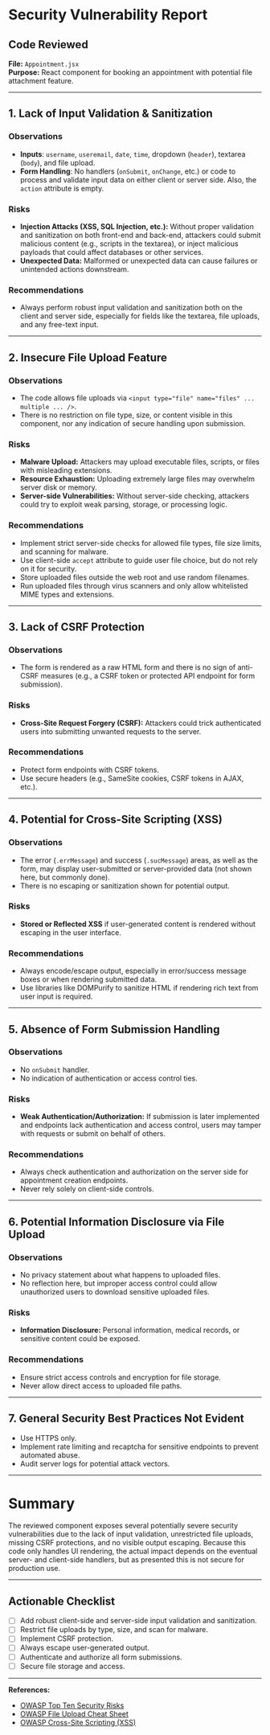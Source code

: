 # Security Vulnerability Report

## Code Reviewed

**File:** `Appointment.jsx`  
**Purpose:** React component for booking an appointment with potential file attachment feature.

---

## 1. Lack of Input Validation & Sanitization

### Observations
- **Inputs**: `username`, `useremail`, `date`, `time`, dropdown (`header`), textarea (`body`), and file upload.
- **Form Handling**: No handlers (`onSubmit`, `onChange`, etc.) or code to process and validate input data on either client or server side. Also, the `action` attribute is empty.

### Risks
- **Injection Attacks (XSS, SQL Injection, etc.):** Without proper validation and sanitization on both front-end and back-end, attackers could submit malicious content (e.g., scripts in the textarea), or inject malicious payloads that could affect databases or other services.
- **Unexpected Data:** Malformed or unexpected data can cause failures or unintended actions downstream.

### Recommendations
- Always perform robust input validation and sanitization both on the client and server side, especially for fields like the textarea, file uploads, and any free-text input.

---

## 2. Insecure File Upload Feature

### Observations
- The code allows file uploads via `<input type="file" name="files" ... multiple ... />`.
- There is no restriction on file type, size, or content visible in this component, nor any indication of secure handling upon submission.

### Risks
- **Malware Upload:** Attackers may upload executable files, scripts, or files with misleading extensions.
- **Resource Exhaustion:** Uploading extremely large files may overwhelm server disk or memory.
- **Server-side Vulnerabilities:** Without server-side checking, attackers could try to exploit weak parsing, storage, or processing logic.

### Recommendations
- Implement strict server-side checks for allowed file types, file size limits, and scanning for malware.
- Use client-side `accept` attribute to guide user file choice, but do not rely on it for security.
- Store uploaded files outside the web root and use random filenames.
- Run uploaded files through virus scanners and only allow whitelisted MIME types and extensions.

---

## 3. Lack of CSRF Protection

### Observations
- The form is rendered as a raw HTML form and there is no sign of anti-CSRF measures (e.g., a CSRF token or protected API endpoint for form submission).

### Risks
- **Cross-Site Request Forgery (CSRF):** Attackers could trick authenticated users into submitting unwanted requests to the server.

### Recommendations
- Protect form endpoints with CSRF tokens.
- Use secure headers (e.g., SameSite cookies, CSRF tokens in AJAX, etc.).
  
---

## 4. Potential for Cross-Site Scripting (XSS)

### Observations
- The error (`.errMessage`) and success (`.sucMessage`) areas, as well as the form, may display user-submitted or server-provided data (not shown here, but commonly done).
- There is no escaping or sanitization shown for potential output.

### Risks
- **Stored or Reflected XSS** if user-generated content is rendered without escaping in the user interface.

### Recommendations
- Always encode/escape output, especially in error/success message boxes or when rendering submitted data.
- Use libraries like DOMPurify to sanitize HTML if rendering rich text from user input is required.

---

## 5. Absence of Form Submission Handling

### Observations
- No `onSubmit` handler.
- No indication of authentication or access control ties.

### Risks
- **Weak Authentication/Authorization:** If submission is later implemented and endpoints lack authentication and access control, users may tamper with requests or submit on behalf of others.

### Recommendations
- Always check authentication and authorization on the server side for appointment creation endpoints.
- Never rely solely on client-side controls.

---

## 6. Potential Information Disclosure via File Upload

### Observations
- No privacy statement about what happens to uploaded files.
- No reflection here, but improper access control could allow unauthorized users to download sensitive uploaded files.

### Risks
- **Information Disclosure:** Personal information, medical records, or sensitive content could be exposed.

### Recommendations
- Ensure strict access controls and encryption for file storage.
- Never allow direct access to uploaded file paths.

---

## 7. General Security Best Practices Not Evident

- Use HTTPS only.
- Implement rate limiting and recaptcha for sensitive endpoints to prevent automated abuse.
- Audit server logs for potential attack vectors.

---

# Summary

The reviewed component exposes several potentially severe security vulnerabilities due to the lack of input validation, unrestricted file uploads, missing CSRF protections, and no visible output escaping. Because this code only handles UI rendering, the actual impact depends on the eventual server- and client-side handlers, but as presented this is not secure for production use.

---

## Actionable Checklist

- [ ] Add robust client-side and server-side input validation and sanitization.
- [ ] Restrict file uploads by type, size, and scan for malware.
- [ ] Implement CSRF protection.
- [ ] Always escape user-generated output.
- [ ] Authenticate and authorize all form submissions.
- [ ] Secure file storage and access.

---

**References:**

- [OWASP Top Ten Security Risks](https://owasp.org/www-project-top-ten/)
- [OWASP File Upload Cheat Sheet](https://cheatsheetseries.owasp.org/cheatsheets/File_Upload_Cheat_Sheet.html)
- [OWASP Cross-Site Scripting (XSS)](https://owasp.org/www-community/attacks/xss/)